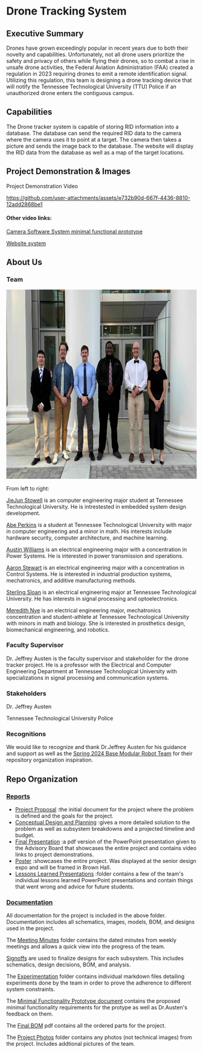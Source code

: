# Drone Tracking System
## Executive Summary

Drones have grown exceedingly popular in recent years due to both their novelty and capabilities. Unfortunately, not all drone users prioritize the safety and privacy of others while flying their drones, so to combat a rise in unsafe drone activities, the Federal Aviation Administration (FAA) created a regulation in 2023 requiring drones to emit a remote identification signal. Utilizing this regulation, this team is designing a drone tracking device that will notify the Tennessee Technological University (TTU) Police if an unauthorized drone enters the contiguous campus.

## Capabilities

The Drone tracker system is capable of storing RID information into a database. The database can send the required RID data to the camera where the camera uses it to point at a target. The camera then takes a picture and sends the image back to the database. The website will display the RID data from the database as well as a map of the target locations.

## Project Demonstration & Images
Project Demonstration Video

https://github.com/user-attachments/assets/e732b90d-667f-4436-8810-12add2868be1




#### Other video links:
[Camera Software System minimal functional prototype](https://www.youtube.com/shorts/UNsuytf4N7U)

[Website system](https://www.youtube.com/watch?v=dnVWmRdjKF0)

## About Us

### Team

<img src= "/Documentation/Project Photos/teampicture.PNG" width="800" height="500">

From left to right:

[JieJun Stowell](https://www.linkedin.com/in/jiejun-s-4b34a8132/) is an computer engineering major student at Tennessee Technological University. He is intrestested in embedded system design development.

[Abe Perkins](https://www.linkedin.com/in/abraham-perkins-7436a6204/) is a student at Tennessee Technological University with major in computer engineering and a minor in math. His interests include hardware security, computer architecture, and machine learning. 

[Austin Williams](https://www.linkedin.com/in/austingwilliams/) is an electrical engineering major with a concentration in Power Systems. He is interested in power transmission and operations.

[Aaron Stewart](https://www.linkedin.com/in/aaronjs124) is an electrical engineering major with a concentration in Control Systems. He is interested in industrial production systems, mechatronics, and additive manufacturing methods.

[Sterling Sloan](https://www.linkedin.com/in/sterling-sloan-a848642a0/) is an electrical engineering major at Tennessee Technological University. He has interests in signal processing and optoelectronics.

[Meredith Nye](https://www.linkedin.com/in/meredith-nye-89455a1b5) is an electrical engineering major, mechatronics concentration and student-athlete at Tennessee Technological University with minors in math and biology. She is interested in prosthetics design, biomechanical engineering, and robotics.


### Faculty Supervisor

Dr. Jeffrey Austen is the faculty supervisor and stakeholder for the drone tracker project. He is a professor with the Electrical and Computer Engineering Department at Tennessee Technological University with specializations in signal processing and communication systems.

### Stakeholders

Dr. Jeffrey Austen

Tennessee Technological University Police

### Recognitions

We would like to recognize and thank Dr.Jeffrey Austen for his guidance and support as well as the [Spring 2024 Base Modular Robot Team](https://github.com/TnTech-ECE/Spring2024-Base-Modular-Robot) for their repository organization inspiration.

## Repo Organization

### [Reports](/Reports)
  - [Project Proposal](https://github.com/mrnye42/S24_Team1_DroneTracker/blob/main/Reports/Project%20Proposal%20Revisions.pdf) :the initial document for the project where the problem is defined and the goals for the project.
  - [Conceptual Design and Planning](https://github.com/mrnye42/S24_Team1_DroneTracker/blob/main/Reports/Conceptual%20Design%20and%20Planning%20Final.pdf) :gives a more detailed solution to the problem as well as subsystem breakdowns and a projected timeline and budget.
  - [Final Presentation](https://github.com/mrnye42/S24_Team1_DroneTracker/blob/main/Reports/Drone%20Tracker%20IAB%20Presentation%20Final.pdf) :a pdf version of the PowerPoint presentation given to the Advisory Board that showcases the entire project and contains video links to project demonstrations. 
  - [Poster](https://github.com/mrnye42/S24_Team1_DroneTracker/blob/main/Reports/Poster.pdf) :showcases the entire project. Was displayed at the senior design expo and will be framed in Brown Hall.
  - [Lessons Learned Presentations](/Reports/Lessons-Learned-Presentations) :folder contains a few of the team's individual lessons learned PowerPoint presentations and contain things that went wrong and advice for future students.

### [Documentation](/Documentation)
All documentation for the project is included in the above folder. Documentation includes all schematics, images, models, BOM, and designs used in the project.

The [Meeting Minutes](/Documentation/Meeting-Minutes) folder contains the dated minutes from weekly meetings and allows a quick view into the progress of the team.

[Signoffs](/Documentation/Signoffs) are used to finalize designs for each subsystem. This includes schematics, design decisions, BOM, and analysis.

The [Experimentation](/Documentation/Experimentation/) folder contains individual markdown files detailing experiments done by the team in order to prove the adherence to different system constraints.

The [Minimal Functionality Prototype document](https://github.com/mrnye42/S24_Team1_DroneTracker/blob/main/Documentation/Minimal%20Functionality%20Prototype%20Signoffs.pdf) contains the proposed minimal functionality requirements for the protype as well as Dr.Austen's feedback on them.

The [Final BOM](https://github.com/mrnye42/S24_Team1_DroneTracker/blob/main/Documentation/Final%20BOM.pdf) pdf contains all the ordered parts for the project.

The [Project Photos](/Documentation/Project-Photos) folder contains any photos (not technical images) from the project. Includes addtional pictures of the team.




